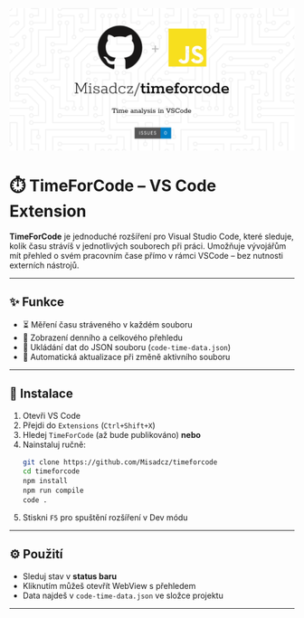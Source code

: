 ![Screenshot rozšíření](https://github.com/Misadcz/timeforcode/blob/main/timeforcode.png)

# ⏱️ TimeForCode – VS Code Extension

**TimeForCode** je jednoduché rozšíření pro Visual Studio Code, které sleduje, kolik času strávíš v jednotlivých souborech při práci. Umožňuje vývojářům mít přehled o svém pracovním čase přímo v rámci VSCode – bez nutnosti externích nástrojů.

---

## ✨ Funkce

- ⏳ Měření času stráveného v každém souboru
- 🧠 Zobrazení denního a celkového přehledu
- 📁 Ukládání dat do JSON souboru (`code-time-data.json`)
- 🔄 Automatická aktualizace při změně aktivního souboru

---

## 🚀 Instalace

1. Otevři VS Code
2. Přejdi do `Extensions` (`Ctrl+Shift+X`)
3. Hledej `TimeForCode` (až bude publikováno) **nebo**
4. Nainstaluj ručně:
    ```bash
    git clone https://github.com/Misadcz/timeforcode
    cd timeforcode
    npm install
    npm run compile
    code .
    ```
5. Stiskni `F5` pro spuštění rozšíření v Dev módu

---

## ⚙️ Použití

- Sleduj stav v **status baru**
- Kliknutím můžeš otevřít WebView s přehledem
- Data najdeš v `code-time-data.json` ve složce projektu

---
